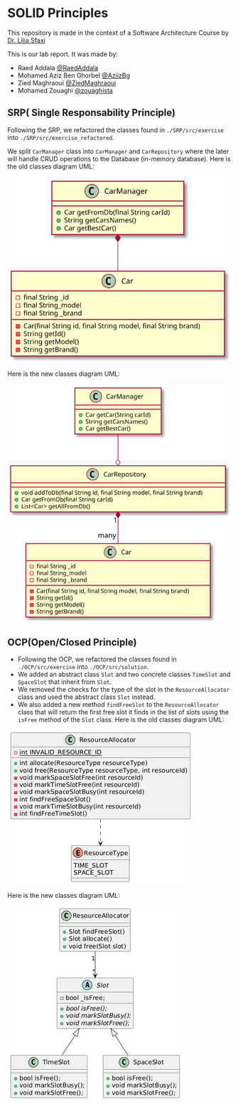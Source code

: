# SOLID Principles

This repository is made in the context of a Software Architecture Course by [Dr. Lilia Sfaxi](https://insatunisia.github.io/TP-ArchLog/tp1/)

This is our lab report. It was made by:

- Raed Addala [@RaedAddala](https://www.github.com/RaedAddala)
- Mohamed Aziz Ben Ghorbel [@AziizBg](https://www.github.com/AziizBg)
- Zied Maghraoui [@ZiedMaghraoui](https://www.github.com/ZiedMaghraoui)
- Mohamed Zouaghi [@zouaghista](https://www.github.com/zouaghista)

## SRP( Single Responsability Principle)

Following the SRP, we refactored the classes found in `./SRP/src/exercise` into `./SRP/src/exercise_refactored`.

We split `CarManager` class into `CarManager` and `CarRepository` where the later will handle CRUD operations to the Database (in-memory database).
Here is the old classes diagram UML:

<!--
@startuml oldSRPDiagram
class CarManager {
    + Car getFromDb(final String carId)
    + String getCarsNames()
    + Car getBestCar()
}
class Car{
    - final String _id
    - final String_model
    - final String _brand
- Car(final String id, final String model, final String brand)
- String getId()
- String getModel()
- String getBrand()
}
CarManager *-- Car
@enduml
-->

![oldSRPDiagram](./oldSRPDiagram.svg)

Here is the new classes diagram UML:

<!--
@startuml newSRPDiagram
class CarManager {
    + Car getCar(String carId)
    + String getCarsNames()
    + Car getBestCar()
}
class CarRepository{
    + void addToDb(final String id, final String model, final String brand)
    + Car getFromDb(final String carId)
    + List<Car> getAllFromDb()
}
class Car{
    - final String _id
    - final String_model
    - final String _brand
- Car(final String id, final String model, final String brand)
- String getId()
- String getModel()
- String getBrand()
}
CarRepository "1" *-- "many" Car
CarManager --o CarRepository
@enduml
-->

![newSRPDiagram](./newSRPDiagram.svg)

## OCP(Open/Closed Principle)

- Following the OCP, we refactored the classes found in `./OCP/src/exercise` into `./OCP/src/solution`.
- We added an abstract class `Slot` and two concrete classes `TimeSlot` and `SpaceSlot` that inherit from `Slot`.
- We removed the checks for the type of the slot in the `ResourceAllocator` class and used the abstract class `Slot` instead.
- We also added a new method `findFreeSlot` to the `ResourceAllocator` class that will return the first free slot it finds in the list of slots using the `isFree` method of the `Slot` class.
  Here is the old classes diagram UML:

![OCP](./OCP/src/diagram.png)

Here is the new classes diagram UML:

![OCPsolution](./OCP/src/solutionDiagram.png)
